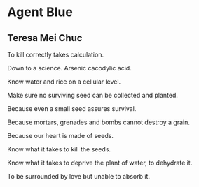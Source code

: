# Agent Blue
## Teresa Mei Chuc
To kill correctly
takes calculation.

Down to a science.
Arsenic
cacodylic acid.

Know water and rice
on a cellular level.

Make sure
no surviving
seed can be
collected
and planted.

Because even
a small seed
assures
survival.

Because
mortars,
grenades
and bombs
cannot destroy
a grain.

Because our
heart is made
of seeds.

Know what it
takes to kill
the seeds.

Know what it
takes to deprive
the plant of water,
to dehydrate it.

To be surrounded
by love but unable
to absorb it.
